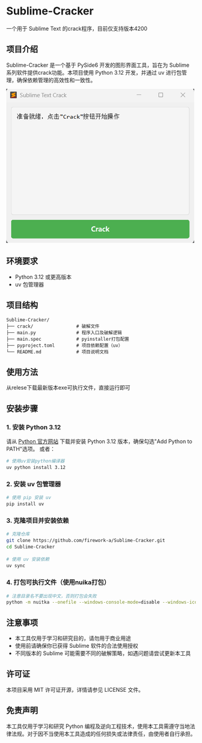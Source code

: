 # Sublime-Cracker

一个用于 Sublime Text 的crack程序，目前仅支持版本4200

## 项目介绍

Sublime-Cracker 是一个基于 PySide6 开发的图形界面工具，旨在为 Sublime 系列软件提供crack功能。本项目使用 Python 3.12 开发，并通过 uv 进行包管理，确保依赖管理的高效性和一致性。

![主界面](./docs/screenshot_1.png "主界面")

## 环境要求

- Python 3.12 或更高版本
- uv 包管理器

## 项目结构
```text
Sublime-Cracker/
├── crack/                # 破解文件
├── main.py               # 程序入口及破解逻辑
├── main.spec             # pyinstaller打包配置
├── pyproject.toml        # 项目依赖配置（uv）
└── README.md             # 项目说明文档
```
## 使用方法

从relese下载最新版本exe可执行文件，直接运行即可

## 安装步骤

### 1. 安装 Python 3.12

请从 [Python 官方网站](https://www.python.org/downloads/) 下载并安装 Python 3.12 版本，确保勾选"Add Python to PATH"选项。
或者：

```bash
# 使用uv安装python编译器
uv python install 3.12
```

### 2. 安装 uv 包管理器

```bash
# 使用 pip 安装 uv
pip install uv
```

### 3. 克隆项目并安装依赖

```bash
# 克隆仓库
git clone https://github.com/firework-a/Sublime-Cracker.git
cd Sublime-Cracker

# 使用 uv 安装依赖
uv sync
```

### 4. 打包可执行文件（使用nuika打包）

```bash
# 注意目录名不要出现中文，否则打包会失败
python -m nuitka --onefile --windows-console-mode=disable --windows-icon-from-ico="sublime_text.ico" --enable-plugin=pyside6 --follow-import-to=need --output-dir=output --output-filename="SublimeCracker" main.py
```

## 注意事项
- 本工具仅用于学习和研究目的，请勿用于商业用途
- 使用前请确保你已获得 Sublime 软件的合法使用授权
- 不同版本的 Sublime 可能需要不同的破解策略，如遇问题请尝试更新本工具

## 许可证
本项目采用 MIT 许可证开源，详情请参见 LICENSE 文件。

## 免责声明
本工具仅用于学习和研究 Python 编程及逆向工程技术，使用本工具需遵守当地法律法规。对于因不当使用本工具造成的任何损失或法律责任，由使用者自行承担。